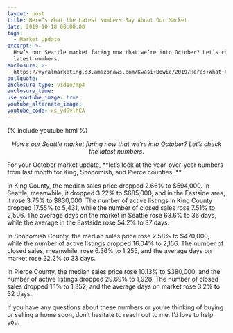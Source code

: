 ```yaml
---
layout: post
title: Here’s What the Latest Numbers Say About Our Market
date: 2019-10-18 00:00:00
tags:
  - Market Update
excerpt: >-
  How’s our Seattle market faring now that we’re into October? Let’s check the
  latest numbers.
enclosure: >-
  https://vyralmarketing.s3.amazonaws.com/Kwasi+Bowie/2019/Heres+What+the+Latest+Numbers+Say+About+Our+Market.mp4
pullquote:
enclosure_type: video/mp4
enclosure_time:
use_youtube_image: true
youtube_alternate_image:
youtube_code: xs_ydGvlhCA
---
```


{% include youtube.html %}

<p style="text-align: center;"><em>How’s our Seattle market faring now that we’re into October? Let’s check the latest numbers.</em></p>

For your October market update, **let’s look at the year-over-year numbers from last month for King, Snohomish, and Pierce counties. **

In King County, the median sales price dropped 2.66% to $594,000. In Seattle, meanwhile, it dropped 3.22% to $685,000, and in the Eastside area, it rose 3.75% to $830,000. The number of active listings in King County dropped 17.55% to 5,431, while the number of closed sales rose 7.51% to 2,506. The average days on the market in Seattle rose 63.6% to 36 days, while the average in the Eastside rose 54.2% to 37 days.

In Snohomish County, the median sales price rose 2.58% to $470,000, while the number of active listings dropped 16.04% to 2,156. The number of closed sales, meanwhile, rose 6.36% to 1,255, and the average days on market rose 22.2% to 33 days.

In Pierce County, the median sales price rose 10.13% to $380,000, and the number of active listings dropped 29.69% to 1,928. The number of closed sales dropped 1.1% to 1,352, and the average days on market rose 3.2% to 32 days.

If you have any questions about these numbers or you’re thinking of buying or selling a home soon, don’t hesitate to reach out to me. I’d love to help you.